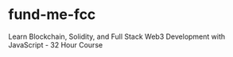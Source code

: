 # fund-me-fcc
Learn Blockchain, Solidity, and Full Stack Web3 Development with JavaScript - 32 Hour Course
